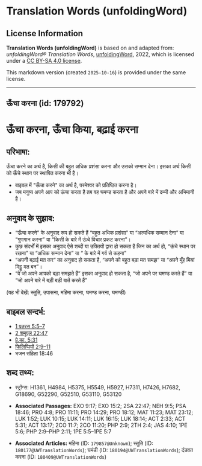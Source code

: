 # Translation Words (unfoldingWord)

## License Information

**Translation Words (unfoldingWord)** is based on and adapted from: _unfoldingWord® Translation Words_, [unfoldingWord](https://unfoldingword.org/utw), 2022, which is licensed under a [CC BY-SA 4.0 license](https://creativecommons.org/licenses/by-sa/4.0/legalcode.en).

This markdown version (created `2025-10-16`) is provided under the same license.



--------------------------------

## ऊँचा करना (id: 179792)

ऊँचा करना, ऊँचा किया, बढ़ाई करना
===============================

परिभाषा:
--------

ऊँचा करने का अर्थ है, किसी की बहुत अधिक प्रशंसा करना और उसको सम्मान देना। इसका अर्थ किसी को ऊँचे स्थान पर स्थापित करना भी है।

* बाइबल में "ऊँचा करने" का अर्थ है, परमेश्वर को प्रतिष्ठित करना है।
* जब मनुष्य अपने आप को ऊंचा करता है तब वह घमण्ड करता है और अपने बारे में दम्भी और अभिमानी है।

अनुवाद के सुझाव:
----------------

* “ऊँचा करने” के अनुवाद रूप हो सकते हैं “बहुत अधिक प्रशंसा” या “अत्यधिक सम्मान देना” या “गुणगान करना” या “किसी के बारे में ऊंचे विचार प्रकट करना”।
* कुछ संदर्भों में इसका अनुवाद ऐसे शब्दों या उक्तियों द्वारा हो सकता है जिन का अर्थ हो, “ऊंचे स्थान पर रखना” या “अधिक सम्मान देना” या “ के बारे में गर्व से कहना”
* “अपनी बढ़ाई मत कर” का अनुवाद हो सकता है, “अपने को बहुत बड़ा मत समझ” या “अपने मुँह मियां मिट्ठू मत बन”।
* “वे जो अपने आपको बड़ा समझते हैं” इसका अनुवाद हो सकता है, “जो अपने पर घमण्ड करते हैं” या “जो अपने बारे में बड़ी बड़ी बातें करते हैं”

(यह भी देखें: स्तुति, उपासना, महिमा करना, घमण्ड करना, घमण्डी)

बाइबल सन्दर्भ:
--------------

* [1 पतरस 5:5–7](https://ref.ly/1Pet0:0)
* [2 शमूएल 22:47](https://ref.ly/2Sam0:0)
* [प्रे.का. 5:31](https://ref.ly/Acts5:31)
* [फिलिप्पियों 2:9–11](https://ref.ly/Phil2:9-Phil2:11)
* भजन संहिता 18:46

शब्द तथ्य:
----------

* स्ट्रोंग्स: H1361, H4984, H5375, H5549, H5927, H7311, H7426, H7682, G18690, G52290, G52510, G53110, G53120

* **Associated Passages:** EXO 9:17; EXO 15:2; 2SA 22:47; NEH 9:5; PSA 18:46; PRO 4:8; PRO 11:11; PRO 14:29; PRO 18:12; MAT 11:23; MAT 23:12; LUK 1:52; LUK 10:15; LUK 14:11; LUK 16:15; LUK 18:14; ACT 2:33; ACT 5:31; ACT 13:17; 2CO 11:7; 2CO 11:20; PHP 2:9; 2TH 2:4; JAS 4:10; 1PE 5:6; PHP 2:9–PHP 2:11; 1PE 5:5–1PE 5:7
* **Associated Articles:** महिमा (ID: `179857@Unknown`); स्तुति (ID: `180177@UWTranslationWords`); घमंडी (ID: `180194@UWTranslationWords`); दंडवत करना (ID: `180409@UWTranslationWords`)

